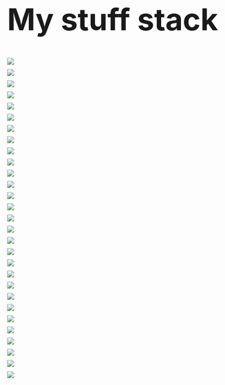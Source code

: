 

<h1 style="font-size:70px">My stuff stack</h1>
<div style='display: grid; grid-template-rows: repeat(3, 1fr); gap: 10px;'>
 <img src="https://img.shields.io/badge/ChatGPT-74aa9c?style=for-the-badge&logo=openai&logoColor=white"/>
 <img src="https://img.shields.io/badge/Bootstrap-563D7C?style=for-the-badge&logo=bootstrap&logoColor=white"/>
 <img src="https://img.shields.io/badge/Express%20js-000000?style=for-the-badge&logo=express&logoColor=white"/>
 <img src="https://img.shields.io/badge/fastapi-109989?style=for-the-badge&logo=FASTAPI&logoColor=white"/>
 <img src="https://img.shields.io/badge/Font_Awesome-339AF0?style=for-the-badge&logo=fontawesome&logoColor=white"/>
 <img src="https://img.shields.io/badge/GitHub%20Pages-222222?style=for-the-badge&logo=GitHub%20Pages&logoColor=white"/>
 <img src="https://img.shields.io/badge/jQuery-0769AD?style=for-the-badge&logo=jquery&logoColor=white"/>
 <img src="https://img.shields.io/badge/JWT-000000?style=for-the-badge&logo=JSON%20web%20tokens&logoColor=white"/>
 <img src="https://img.shields.io/badge/next%20js-000000?style=for-the-badge&logo=nextdotjs&logoColor=white"/>
 <img src="https://img.shields.io/badge/React-20232A?style=for-the-badge&logo=react&logoColor=61DAFB"/>
 <img src="https://img.shields.io/badge/npm-CB3837?style=for-the-badge&logo=npm&logoColor=white"/>
 <img src="https://img.shields.io/badge/Postman-FF6C37?style=for-the-badge&logo=Postman&logoColor=white"/>
 <img src="https://img.shields.io/badge/Sass-CC6699?style=for-the-badge&logo=sass&logoColor=white"/>
 <img src="https://img.shields.io/badge/Tailwind_CSS-38B2AC?style=for-the-badge&logo=tailwind-css&logoColor=white"/>
 <img src="https://img.shields.io/badge/Vite-B73BFE?style=for-the-badge&logo=vite&logoColor=FFD62E"/>
 <img src="https://img.shields.io/badge/Webpack-8DD6F9?style=for-the-badge&logo=Webpack&logoColor=white"/>
 <img src="https://img.shields.io/badge/Yarn-2C8EBB?style=for-the-badge&logo=yarn&logoColor=white"/>
 <img src="https://img.shields.io/badge/VSCode-0078D4?style=for-the-badge&logo=visual%20studio%20code&logoColor=white"/>
 <img src="https://img.shields.io/badge/ThreeJs-black?style=for-the-badge&logo=three.js&logoColor=white"/>
 <img src="https://img.shields.io/badge/CSS3-1572B6?style=for-the-badge&logo=css3&logoColor=white"/>
 <img src="https://img.shields.io/badge/HTML5-E34F26?style=for-the-badge&logo=html5&logoColor=white"/>
 <img src="https://img.shields.io/badge/JavaScript-323330?style=for-the-badge&logo=javascript&logoColor=F7DF1E"/>
 <img src="https://img.shields.io/badge/json-5E5C5C?style=for-the-badge&logo=json&logoColor=white"/>
 <img src="https://img.shields.io/badge/Pandas-2C2D72?style=for-the-badge&logo=pandas&logoColor=white"/>
 <img src="https://img.shields.io/badge/Python-FFD43B?style=for-the-badge&logo=python&logoColor=blue"/>
 <img src="https://img.shields.io/badge/eslint-3A33D1?style=for-the-badge&logo=eslint&logoColor=white"/>
 <img src="https://img.shields.io/badge/prettier-1A2C34?style=for-the-badge&logo=prettier&logoColor=F7BA3E"/>
 <img src="https://img.shields.io/badge/MongoDB-4EA94B?style=for-the-badge&logo=mongodb&logoColor=white"/>
 <img src="https://img.shields.io/badge/Vercel-000000?style=for-the-badge&logo=vercel&logoColor=white"/>

</div>
 	
<!--
**lenzwa/lenzwa** is a ✨ _special_ ✨ repository because its `README.md` (this file) appears on your GitHub profile.

Here are some ideas to get you started:

- 🔭 I’m currently working on ...
- 🌱 I’m currently learning ...
- 👯 I’m looking to collaborate on ...
- 🤔 I’m looking for help with ...
- 💬 Ask me about ...
- 📫 How to reach me: ...
- 😄 Pronouns: ...
- ⚡ Fun fact: ...
-->
